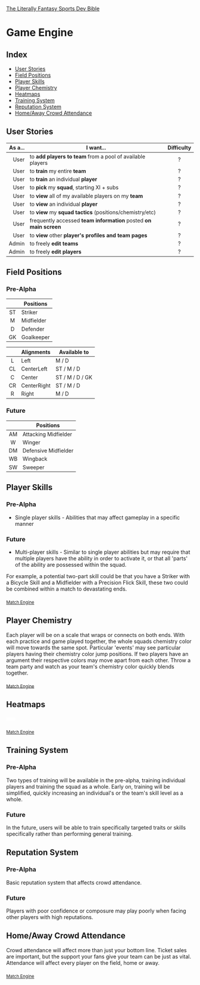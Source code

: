 [The Literally Fantasy Sports Dev Bible](https://github.com/mharr171/The-Literally-Fantasy-Sports-Dev-Bible)

# Game Engine

## Index

+ [User Stories](#user-stories)
+ [Field Positions](#field-positions)
+ [Player Skills](#player-skills)
+ [Player Chemistry](#player-chemistry)
+ [Heatmaps](#heatmaps)
+ [Training System](#training-system)
+ [Reputation System](#reputation-system)
+ [Home/Away Crowd Attendance](#homeaway-crowd-attendance)

## User Stories

| As a... | I want... | Difficulty |
| ---:| --- |:---:|
| User | to **add players to team** from a pool of available players | ? |
| User | to **train** my entire **team** | ? |
| User | to **train** an individual **player** | ? |
| User | to **pick** my **squad**, starting XI + subs | ? |
| User | to **view** all of my available players on my **team** | ? |
| User | to **view** an individual **player** | ? |
| User | to **view** my **squad tactics** (positions/chemistry/etc) | ? |
| User | frequently accessed **team information** posted **on main screen** | ? |
| User | to **view** other **player's profiles and team pages** | ? |
| Admin | to freely **edit teams** | ? |
| Admin | to freely **edit players** | ? |

## Field Positions

### Pre-Alpha

|   | Positions |
|:---:| --- |
| ST | Striker |
| M | Midfielder |
| D | Defender |
| GK | Goalkeeper |

|   | Alignments | Available to |
|:---:| --- | --- |
| L | Left | M / D |
| CL | CenterLeft | ST / M / D |
| C | Center | ST / M / D / GK |
| CR | CenterRight | ST / M / D |
| R | Right | M / D |

### Future

|   | Positions |
|:---:| --- |
| AM | Attacking Midfielder |
| W | Winger |
| DM | Defensive Midfielder |
| WB | Wingback |
| SW | Sweeper |

## Player Skills

### Pre-Alpha

+ Single player skills - Abilities that may affect gameplay in a specific manner

### Future

+ Multi-player skills - Similar to single player abilities but may require that multiple players have the ability in order to activate it, or that all 'parts' of the ability are possessed within the squad.

For example, a potential two-part skill could be that you have a Striker with a Bicycle Skill and a Midfielder with a Precision Flick Skill, these two could be combined within a match to devastating ends.

<sub>[Match Engine](https://github.com/mharr171/The-Literally-Fantasy-Sports-Dev-Bible/blob/master/pages/match_engine.md#player-skills)</sub>

## Player Chemistry

Each player will be on a scale that wraps or connects on both ends. With each practice and game played together, the whole squads chemistry color will move towards the same spot. Particular 'events' may see particular players having their chemistry color jump positions. If two players have an argument their respective colors may move apart from each other. Throw a team party and watch as your team's chemistry color quickly blends together.

<sub>[Match Engine](https://github.com/mharr171/The-Literally-Fantasy-Sports-Dev-Bible/blob/master/pages/match_engine.md#player-chemistry)</sub>

## Heatmaps

![...](../resources/ellipsis.gif)

<sub>[Match Engine](https://github.com/mharr171/The-Literally-Fantasy-Sports-Dev-Bible/blob/master/pages/match_engine.md#heatmaps)</sub>

## Training System

### Pre-Alpha

Two types of training will be available in the pre-alpha, training individual players and training the squad as a whole. Early on, training will be  simplified, quickly increasing an individual's or the team's skill level as a whole.

### Future

In the future, users will be able to train specifically targeted traits or skills specifically rather than performing general training.

## Reputation System

### Pre-Alpha

Basic reputation system that affects crowd attendance.

### Future

Players with poor confidence or composure may play poorly when facing other players with high reputations.

## Home/Away Crowd Attendance

Crowd attendance will affect more than just your bottom line. Ticket sales are important, but the support your fans give your team can be just as vital. Attendance will affect every player on the field, home or away.

<sub>[Match Engine](https://github.com/mharr171/The-Literally-Fantasy-Sports-Dev-Bible/blob/master/pages/match_engine.md#homeaway-crowd-attendance)</sub>
